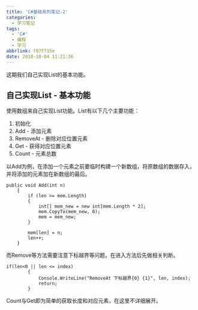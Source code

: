 ```yaml
---
title: 'C#基础系列笔记-2'
categories:
  - 学习笔记
tags:
  - 'C#'
  - 编程
  - 学习
abbrlink: f07f715e
date: 2018-10-04 11:21:36
---
```


这期我们自己实现List的基本功能。

<!---more--->

## 自己实现List - 基本功能

使用数组来自己实现List功能。List有以下几个主要功能：
1. 初始化
2. Add - 添加元素
3. RemoveAt - 删除对应位置元素
4. Get - 获得对应位置元素
5. Count - 元素总数

以Add为例，在添加一个元素之前要临时构建一个新数组，将原数组的数据存入，并将添加的元素加在新数组的最后。

    public void Add(int n)
        {
            if (len >= mem.Length)
            {
                int[] mem_new = new int[mem.Length * 2];
                mem.CopyTo(mem_new, 0);
                mem = mem_new;
            }

            mem[len] = n;
            len++;
        }

而Remove等方法需要注意下标越界等问题，在进入方法后先做相关判断。

    if(len<0 || len <= index)
            {
                Console.WriteLine("RemoveAt 下标越界{0} {1}", len, index);
                return;
            }

Count与Get即为简单的获取长度和对应元素，在这里不详细展开。